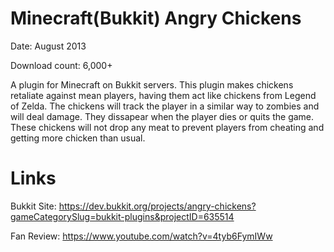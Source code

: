 # Minecraft(Bukkit) Angry Chickens
Date: August 2013

Download count: 6,000+

A plugin for Minecraft on Bukkit servers. This plugin makes chickens retaliate against mean players, having them act like chickens from Legend of Zelda. The chickens will track the player in a similar way to zombies and will deal damage. They dissapear when the player dies or quits the game. These chickens will not drop any meat to prevent players from cheating and getting more chicken than usual.

# Links
Bukkit Site: https://dev.bukkit.org/projects/angry-chickens?gameCategorySlug=bukkit-plugins&projectID=635514

Fan Review:  https://www.youtube.com/watch?v=4tyb6FymIWw

